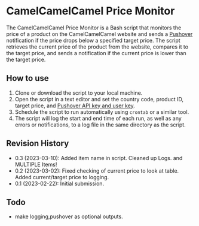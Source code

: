 # CamelCamelCamel Price Monitor

The CamelCamelCamel Price Monitor is a Bash script that monitors the price of a product on the CamelCamelCamel website and sends a [Pushover](https://pushover.net/) notification if the price drops below a specified target price. The script retrieves the current price of the product from the website, compares it to the target price, and sends a notification if the current price is lower than the target price.

## How to use

1. Clone or download the script to your local machine.
2. Open the script in a text editor and set the country code, product ID, target price, and [Pushover API key and user key](https://pushover.net/api#registration).
3. Schedule the script to run automatically using `crontab` or a similar tool.
4. The script will log the start and end time of each run, as well as any errors or notifications, to a log file in the same directory as the script.

## Revision History
- 0.3 (2023-03-10): Added item name in script. Cleaned up Logs. and MULTIPLE Items!
- 0.2 (2023-03-02): Fixed checking of current price to look at table. Added current/target price to logging.
- 0.1 (2023-02-22): Initial submission.


## Todo
- make logging,pushover as optional outputs.